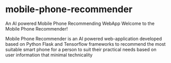 # mobile-phone-recommender
An AI powered Mobile Phone Recommending WebApp
Welcome to the Mobile Phone Recommender!

Mobile Phone Recommender is an AI powered web-application developed based on Python Flask and Tensorflow frameworks to recommend the most suitable smart phone for a person to suit their practical needs based on user information that minimal technicality
